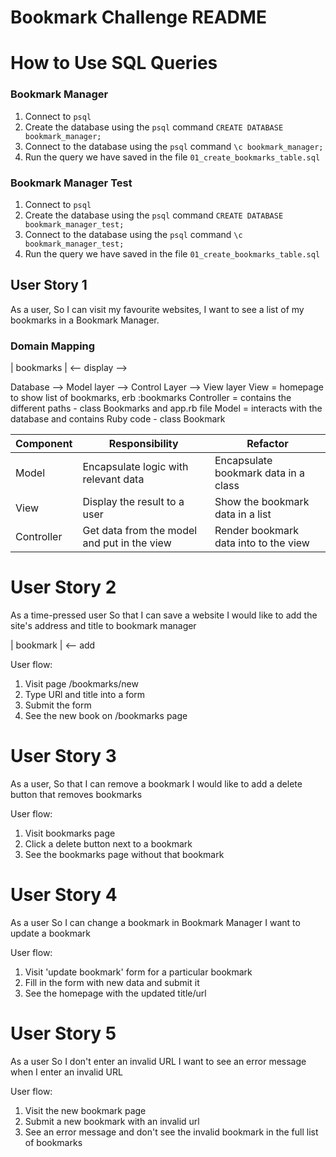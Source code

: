 # Bookmark Challenge README

# How to Use SQL Queries
### Bookmark Manager
1. Connect to ```psql```
2. Create the database using the ```psql``` command ```CREATE DATABASE bookmark_manager;```
3. Connect to the database using the ```psql``` command ```\c bookmark_manager;```
4. Run the query we have saved in the file ```01_create_bookmarks_table.sql```  
### Bookmark Manager Test
1. Connect to ```psql```
2. Create the database using the ```psql``` command ```CREATE DATABASE bookmark_manager_test;```
3. Connect to the database using the ```psql``` command ```\c bookmark_manager_test;```
4. Run the query we have saved in the file ```01_create_bookmarks_table.sql```  

## User Story 1
As a user,
So I can visit my favourite websites,
I want to see a list of my bookmarks in a Bookmark Manager.

### Domain Mapping
| bookmarks | <-- display -->

Database --> Model layer --> Control Layer --> View layer
View = homepage to show list of bookmarks, erb :bookmarks
Controller = contains the different paths - class Bookmarks and app.rb file
Model = interacts with the database and contains Ruby code - class Bookmark

| Component   | Responsibility                                | Refactor                                |
|------------ |---------------------------------------------  |---------------------------------------- |
| Model       | Encapsulate logic with relevant data          | Encapsulate bookmark data in a class    |
| View        | Display the result to a user                  | Show the bookmark data in a list        |
| Controller  | Get data from the model and put in the view   | Render bookmark data into to the view

# User Story 2
As a time-pressed user
So that I can save a website
I would like to add the site's address and title to bookmark manager

| bookmark | <-- add

User flow:
1. Visit page /bookmarks/new
2. Type URl and title into a form
3. Submit the form
4. See the new book on /bookmarks page

# User Story 3
As a user,
So that I can remove a bookmark
I would like to add a delete button that removes bookmarks

User flow:
1. Visit bookmarks page
2. Click a delete button next to a bookmark
3. See the bookmarks page without that bookmark

# User Story 4
As a user
So I can change a bookmark in Bookmark Manager
I want to update a bookmark

User flow:
1. Visit 'update bookmark' form for a particular bookmark
2. Fill in the form with new data and submit it
3. See the homepage with the updated title/url

# User Story 5
As a user
So I don't enter an invalid URL
I want to see an error message when I enter an invalid URL

User flow:
1. Visit the new bookmark page
2. Submit a new bookmark with an invalid url
3. See an error message and don't see the invalid bookmark in the full list of bookmarks 
